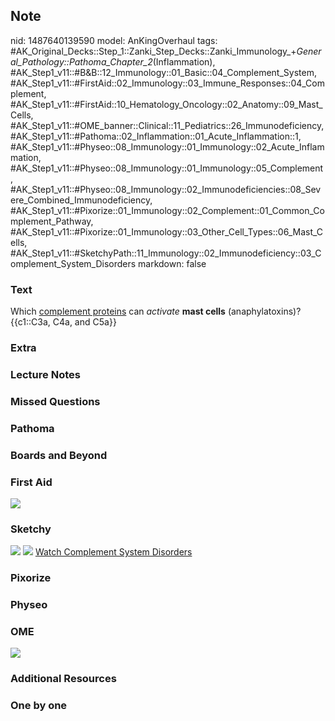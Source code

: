 ## Note
nid: 1487640139590
model: AnKingOverhaul
tags: #AK_Original_Decks::Step_1::Zanki_Step_Decks::Zanki_Immunology_+_General_Pathology::Pathoma_Chapter_2_(Inflammation), #AK_Step1_v11::#B&B::12_Immunology::01_Basic::04_Complement_System, #AK_Step1_v11::#FirstAid::02_Immunology::03_Immune_Responses::04_Complement, #AK_Step1_v11::#FirstAid::10_Hematology_Oncology::02_Anatomy::09_Mast_Cells, #AK_Step1_v11::#OME_banner::Clinical::11_Pediatrics::26_Immunodeficiency, #AK_Step1_v11::#Pathoma::02_Inflammation::01_Acute_Inflammation::1, #AK_Step1_v11::#Physeo::08_Immunology::01_Immunology::02_Acute_Inflammation, #AK_Step1_v11::#Physeo::08_Immunology::01_Immunology::05_Complement, #AK_Step1_v11::#Physeo::08_Immunology::02_Immunodeficiencies::08_Severe_Combined_Immunodeficiency, #AK_Step1_v11::#Pixorize::01_Immunology::02_Complement::01_Common_Complement_Pathway, #AK_Step1_v11::#Pixorize::01_Immunology::03_Other_Cell_Types::06_Mast_Cells, #AK_Step1_v11::#SketchyPath::11_Immunology::02_Immunodeficiency::03_Complement_System_Disorders
markdown: false

### Text
<div>
  <div>
    Which <u>complement proteins</u> can <i>activate</i> <b>mast
    cells</b> (anaphylatoxins)?
  </div>
  <div>
    {{c1::C3a, C4a, and C5a}}
  </div>
</div>

### Extra


### Lecture Notes


### Missed Questions


### Pathoma


### Boards and Beyond


### First Aid
<img src="tmpuRAVva.png">

### Sketchy
<img src="SketchyMedical%202020-01-02%2014-52-17_1566160514431.jpg"
class="resizer"> <img src=
"immunology-2-3-complement-system-disorders_1566160514431_1566160514431.jpg"
class="resizer"> <a href=
"https://dashboard.sketchy.com/study/medical/courses/medical-pathophysiology/units/medical-pathophysiology-immunology/videos/medical-pathophysiology-immunology-immunodeficiency-complement-system-disorders?utm_source=anki&utm_medium=partnership&utm_campaign=february_update&utm_content=medical">
Watch Complement System Disorders</a>

### Pixorize


### Physeo


### OME
<div class="ome-widget">
  <a href=
  "https://onlinemeded.org/spa/pediatrics/immunodeficiency/acquire?ref=anki">
  <img src="_OME_AnkiFlashcards_Lesson_5.png"></a>
</div>

### Additional Resources


### One by one

